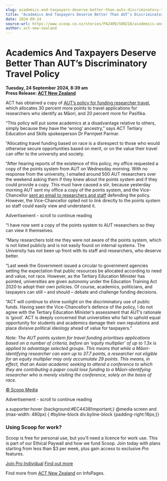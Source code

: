 ```yaml
---
slug: academics-and-taxpayers-deserve-better-than-auts-discriminatory-travel-policy
title: "Academics And Taxpayers Deserve Better Than AUT’s Discriminatory Travel Policy"
date: 2024-09-24
source-url: https://www.scoop.co.nz/stories/PA2409/S00218/academics-and-taxpayers-deserve-better-than-auts-discriminatory-travel-policy.htm
author: act-new-zealand
---
```

Academics And Taxpayers Deserve Better Than AUT’s Discriminatory Travel Policy
==============================================================================

**Tuesday, 24 September 2024, 8:39 am**  
**Press Release: [ACT New Zealand](https://info.scoop.co.nz/ACT_New_Zealand)**

ACT has obtained a copy of [AUT’s policy for funding researcher travel](https://www.act.org.nz/r?u=I9JcUKjiFK9EPoNfY-hle8JB_lfne1yjKPfAfVxK7rj_MRHU41dtC6BvX_KDL1vmFx9Yf0lL59D8McaV4J-DE9YgYn5vtYX4JwnaPwPpc10RKeRGjex6hEBt7V06ITWrxhakiVowZxftEs2b-pIkmw&e=752ed10e9ed7db3a7867d6b86ebadc6c&utm_source=actnz&utm_medium=email&utm_campaign=aut_travel_policy&n=2), which allocates 30 percent more points to travel applications for researchers who identify as Māori, and 20 percent more for Pasifika.

“This policy will put some academics at a disadvantage relative to others, simply because they have the ‘wrong’ ancestry,” says ACT Tertiary Education and Skills spokesperson Dr Parmjeet Parmar.

“Allocating travel funding based on race is a disrespect to those who would otherwise secure opportunities based on merit, or on the value their travel can offer to the university and society.

“After hearing reports of the existence of this policy, my office requested a copy of the points system from AUT on Wednesday morning. With no response from the university, I emailed around 500 AUT researchers over the weekend asking them if they knew about the points system and if they could provide a copy. This must have caused a stir, because yesterday morning AUT sent my office a copy of the points system, and the Vice-Chancellor [sent an email to researchers and staff](https://www.act.org.nz/r?u=I9JcUKjiFK9EPoNfY-hle8JB_lfne1yjKPfAfVxK7rj_MRHU41dtC6BvX_KDL1vmFx9Yf0lL59D8McaV4J-DE0GrJWwJwk-NVdxp1jiptZF4hvBCy9goySs67R7hAq2vE93-UfWGzvB_ASMtU_UYNQ&e=752ed10e9ed7db3a7867d6b86ebadc6c&utm_source=actnz&utm_medium=email&utm_campaign=aut_travel_policy&n=3) defending the policy. However, the Vice-Chancellor opted not to link directly to the points system so staff could easily view and understand it.

Advertisement - scroll to continue reading





“I have now sent a copy of the points system to AUT researchers so they can view it themselves.

“Many researchers told me they were not aware of the points system, which is not listed publicly and is not easily found on internal systems. The University has not been up front with its staff and researchers, who deserve better.

“Last week the Government issued a circular to government agencies setting the expectation that public resources be allocated according to need and value, not race. However, as the Tertiary Education Minister has pointed, universities are given autonomy under the Education Training Act 2020 to adopt their own policies. Of course, academics, politicians, and taxpayers can still – and should – debate and challenge funding decisions.

“ACT will continue to shine sunlight on the discriminatory use of public funds. Having seen the Vice-Chancellor’s defence of the policy, I do not agree with the Tertiary Education Minister’s assessment that AUT’s rationale is ‘good’. ACT is deeply concerned that universities who fail to uphold equal opportunity for students and academics damage their own reputations and place divisive political ideology ahead of value for taxpayers.”

_Note: The AUT points system for travel funding prioritises applications based on a number of criteria, before an ‘equity multiplier’ of up to 1.3x is applied to advantage selected groups. This means that while a Māori-identifying researcher can earn up to 37.7 points, a researcher not eligible for an equity multiplier may only accumulate 29 points. This means, in effect, that an Asian academic seeking to attend a conference to which they are contributing a paper could lose funding to a Māori-identifying researcher who is merely visiting the conference, solely on the basis of race._

[© Scoop Media](http://www.scoop.co.nz/about/terms.html)  

Advertisement - scroll to continue reading



a.supporter:hover {background:#EC4438!important;} @media screen and (max-width: 480px) { #byline-block div.byline-block {padding-right:16px;}}

### Using Scoop for work?

Scoop is free for personal use, but you’ll need a licence for work use. This is part of our Ethical Paywall and how we fund Scoop. Join today with plans starting from less than $3 per week, plus gain access to exclusive _Pro_ features.  
  
[Join Pro Individual](https://pro.scoop.co.nz/Individual/?from=ProIn24) [Find out more](https://pro.scoop.co.nz/using-scoop-for-work/?from=ProIn24)

Find more from [ACT New Zealand](https://info.scoop.co.nz/ACT_New_Zealand) on InfoPages.